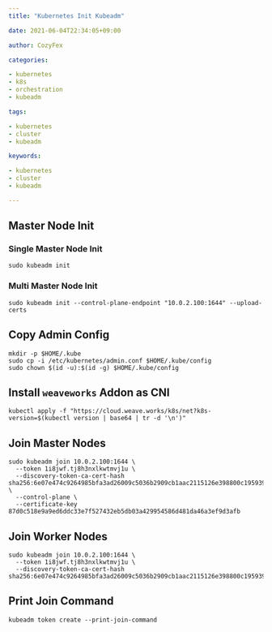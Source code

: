 ```yaml
---
title: "Kubernetes Init Kubeadm"

date: 2021-06-04T22:34:05+09:00

author: CozyFex

categories:

- kubernetes
- k8s
- orchestration
- kubeadm

tags:

- kubernetes
- cluster
- kubeadm

keywords:

- kubernetes
- cluster
- kubeadm

---
```


## Master Node Init

### Single Master Node Init

```shell
sudo kubeadm init
```

### Multi Master Node Init

```shell
sudo kubeadm init --control-plane-endpoint "10.0.2.100:1644" --upload-certs
```

## Copy Admin Config

```shell
mkdir -p $HOME/.kube
sudo cp -i /etc/kubernetes/admin.conf $HOME/.kube/config
sudo chown $(id -u):$(id -g) $HOME/.kube/config
```

## Install `weaveworks` Addon as CNI

```shell
kubectl apply -f "https://cloud.weave.works/k8s/net?k8s-version=$(kubectl version | base64 | tr -d '\n')"
```

## Join Master Nodes

```shell
sudo kubeadm join 10.0.2.100:1644 \
  --token 1i8jwf.tj8h3nxlkwtmvj1u \
  --discovery-token-ca-cert-hash sha256:6e07e474c9264985bfa3ad26009c5036b2909cb1aac2115126e398800c195939 \
  --control-plane \
  --certificate-key 87d0c518e9a9ed6ddc33e7f527432eb5db03a429954586d481da46a3ef9d3afb
```

## Join Worker Nodes

```shell
sudo kubeadm join 10.0.2.100:1644 \
  --token 1i8jwf.tj8h3nxlkwtmvj1u \
  --discovery-token-ca-cert-hash sha256:6e07e474c9264985bfa3ad26009c5036b2909cb1aac2115126e398800c195939
```

## Print Join Command

```shell
kubeadm token create --print-join-command
```

